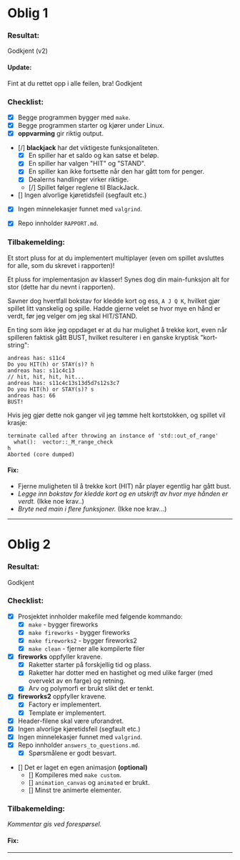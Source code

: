 # Oblig 1

### Resultat: 
Godkjent (v2)


#### Update:

Fint at du rettet opp i alle feilen, bra! Godkjent


### Checklist:
* [x] Begge programmen bygger med `make`.
* [x] Begge programmen starter og kjører under Linux.
* [x] **oppvarming** gir riktig output.
* [/] **blackjack** har det viktigeste funksjonaliteten.
	* [x] En spiller har et saldo og kan satse et beløp.
	* [x] En spiller har valgen "HIT" og "STAND".
	* [x] En spiller kan ikke fortsette når den har gått tom for penger.
	* [x] Dealerns handlinger virker riktige.
	* [/] Spillet følger reglene til BlackJack.
* [] Ingen alvorlige kjøretidsfeil (segfault etc.)
* [x] Ingen minnelekasjer funnet med `valgrind`.
* [x] Repo innholder `RAPPORT.md`.


### Tilbakemelding:

Et stort pluss for at du implementert multiplayer (even om spillet avsluttes for alle, som du skrevet i rapporten)!

Et pluss for implementasjon av klasser! Synes dog din main-funksjon alt for stor (dette har du nevnt i rapporten).

Savner dog hvertfall bokstav for kledde kort og ess, `A J Q K`, hvilket gjør spillet litt vanskelig og spille. Hadde gjerne velet se hvor mye en hånd er verdt, før jeg velger om jeg skal HIT/STAND.

En ting som ikke jeg oppdaget er at du har mulighet å trekke kort, even når spilleren faktisk gått BUST, hvilket resulterer i en ganske kryptisk "kort-string":

	andreas has: s11c4
	Do you HIT(h) or STAY(s)? h 
	andreas has: s11c4c13
	// hit, hit, hit, hit...
	andreas has: s11c4c13s13d5d7s12s3c7
	Do you HIT(h) or STAY(s)? s
	andreas has: 66
	BUST!

Hvis jeg gjør dette nok ganger vil jeg tømme helt kortstokken, og spillet vil krasje:

	terminate called after throwing an instance of 'std::out_of_range'
	  what():  vector::_M_range_check
	h
	Aborted (core dumped)
	

#### Fix:
* Fjerne muligheten til å trekke kort (HIT) når player egentlig har gått bust.
* *Legge inn bokstav for kledde kort og en utskrift av hvor mye hånden er verdt.* (Ikke noe krav..)
* *Bryte ned main i flere funksjoner.* (Ikke noe krav...)


---

# Oblig 2

### Resultat: 
Godkjent


### Checklist:
* [x] Prosjektet innholder makefile med følgende kommando:
	* [x] `make` - bygger fireworks
	* [x] `make fireworks` - bygger fireworks
	* [x] `make fireworks2` - bygger fireworks2
	* [x] `make clean` - fjerner alle kompilerte filer
	
* [x] **fireworks** oppfyller kravene.
	* [x] Raketter starter på forskjellig tid og plass.
	* [x] Raketter har dotter med en hastighet og med ulike farger (med overvekt av en farge) og retning.
	* [x] Arv og polymorfi er brukt slikt det er tenkt.
	
* [x] **fireworks2** oppfyller kravene.
	* [x] Factory er implementert.
	* [x] Template er implementert.

* [x] Header-filene skal være uforandret.
* [x] Ingen alvorlige kjøretidsfeil (segfault etc.)
* [x] Ingen minnelekasjer funnet med `valgrind`.
* [x] Repo innholder `answers_to_questions.md`.
	* [x] Spørsmålene er godt besvart.

* [] Det er laget en egen animasjon **(optional)**
	* [] Kompileres med `make custom`.
	* [] `animation_canvas` og `animated` er brukt.
	* [] Minst tre animerte elementer.


### Tilbakemelding:
*Kommentar gis ved forespørsel.*

#### Fix:

---
